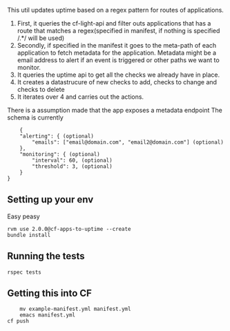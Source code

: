 This util updates uptime based on a regex pattern for routes of applications.

1. First, it queries the cf-light-api and filter outs applications that has a route that matches a regex(specified in manifest, if nothing is specified /.*/ will be used)
2. Secondly, if specified in the manifest it goes to the meta-path of each application to fetch metadata for the application.
   Metadata might be a email address to alert if an event is triggered or other paths we want to monitor.
3. It queries the uptime api to get all the checks we already have in place.
4. It creates a datastrucure of new checks to add, checks to change and checks to delete
5. It iterates over 4 and carries out the actions.


There is a assumption made that the app exposes a metadata endpoint
The schema is currently

```
	{
    "alerting": { (optional)
		"emails": ["email@domain.com", "email2@domain.com"] (optional)
	},
    "monitoring": { (optional)
        "interval": 60, (optional)
        "threshold": 3, (optional)
    }
}
```

## Setting up your env
Easy peasy

	rvm use 2.0.0@cf-apps-to-uptime --create
	bundle install

## Running the tests

	rspec tests

## Getting this into CF

        mv example-manifest.yml manifest.yml
        emacs manifest.yml
	cf push
